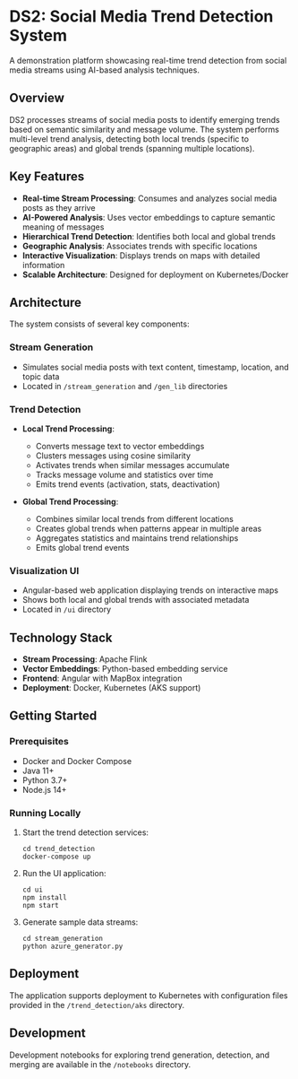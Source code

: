 # DS2: Social Media Trend Detection System

A demonstration platform showcasing real-time trend detection from social media streams using AI-based analysis techniques.

## Overview

DS2 processes streams of social media posts to identify emerging trends based on semantic similarity and message volume. The system performs multi-level trend analysis, detecting both local trends (specific to geographic areas) and global trends (spanning multiple locations).

## Key Features

- **Real-time Stream Processing**: Consumes and analyzes social media posts as they arrive
- **AI-Powered Analysis**: Uses vector embeddings to capture semantic meaning of messages
- **Hierarchical Trend Detection**: Identifies both local and global trends
- **Geographic Analysis**: Associates trends with specific locations
- **Interactive Visualization**: Displays trends on maps with detailed information
- **Scalable Architecture**: Designed for deployment on Kubernetes/Docker

## Architecture

The system consists of several key components:

### Stream Generation
- Simulates social media posts with text content, timestamp, location, and topic data
- Located in `/stream_generation` and `/gen_lib` directories

### Trend Detection
- **Local Trend Processing**:
  - Converts message text to vector embeddings
  - Clusters messages using cosine similarity
  - Activates trends when similar messages accumulate
  - Tracks message volume and statistics over time
  - Emits trend events (activation, stats, deactivation)

- **Global Trend Processing**:
  - Combines similar local trends from different locations
  - Creates global trends when patterns appear in multiple areas
  - Aggregates statistics and maintains trend relationships
  - Emits global trend events

### Visualization UI
- Angular-based web application displaying trends on interactive maps
- Shows both local and global trends with associated metadata
- Located in `/ui` directory

## Technology Stack

- **Stream Processing**: Apache Flink
- **Vector Embeddings**: Python-based embedding service
- **Frontend**: Angular with MapBox integration
- **Deployment**: Docker, Kubernetes (AKS support)

## Getting Started

### Prerequisites
- Docker and Docker Compose
- Java 11+
- Python 3.7+
- Node.js 14+

### Running Locally
1. Start the trend detection services:
   ```
   cd trend_detection
   docker-compose up
   ```

2. Run the UI application:
   ```
   cd ui
   npm install
   npm start
   ```

3. Generate sample data streams:
   ```
   cd stream_generation
   python azure_generator.py
   ```

## Deployment

The application supports deployment to Kubernetes with configuration files provided in the `/trend_detection/aks` directory.

## Development

Development notebooks for exploring trend generation, detection, and merging are available in the `/notebooks` directory.